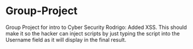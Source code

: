 # Group-Project
Group Project for intro to Cyber Security 
Rodrigo: Added XSS. This should make it so the hacker can inject scripts by just typing the script into the Username field as it will display in the final result.
